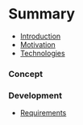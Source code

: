 # Summary
  - [Introduction](README.md)
  - [Motivation](motivation.md)
  - [Technologies](technologies.md)

### Concept

### Development
  - [Requirements](development/requirements.md)
